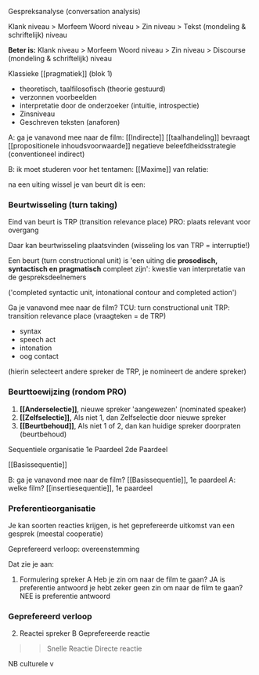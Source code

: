 Gespreksanalyse
(conversation analysis)

Klank niveau > Morfeem Woord niveau > Zin niveau > Tekst (mondeling & schriftelijk) niveau

**Beter is:**
Klank niveau > Morfeem Woord niveau > Zin niveau > Discourse (mondeling & schriftelijk) niveau


Klassieke [[pragmatiek]] (blok 1)
- theoretisch, taalfilosofisch (theorie gestuurd)
- verzonnen voorbeelden
- interpretatie door de onderzoeker (intuitie, introspectie)
- Zinsniveau
- Geschreven teksten (anaforen)


A: ga je vanavond mee naar de film:
[[Indirecte]] [[taalhandeling]]
bevraagt [[propositionele inhoudsvoorwaarde]]
negatieve beleefdheidsstrategie (conventioneel indirect)

B: ik moet studeren voor het tentamen:
[[Maxime]] van relatie:


na een uiting wissel je van beurt dit is een:
### Beurtwisseling (turn taking)
Eind van beurt is TRP (transition relevance place)
PRO: plaats relevant voor overgang

Daar kan beurtwisseling plaatsvinden (wisseling los van TRP = interruptie!)

Een beurt (turn constructional unit) is 'een uiting die **prosodisch, syntactisch en pragmatisch** compleet zijn': kwestie van interpretatie van de gespreksdeelnemers

('completed syntactic unit, intonational contour and completed action')



Ga je vanavond mee naar de film?
TCU: turn constructional unit
TRP: transition relevance place (vraagteken = de TRP)
- syntax
- speech act
- intonation
- oog contact

(hierin selecteert andere spreker de TRP, je nomineert de andere spreker)


### Beurttoewijzing (rondom PRO)
1. **[[Anderselectie]]**, nieuwe spreker 'aangewezen' (nominated speaker)
2. **[[Zelfselectie]],** Als niet 1, dan Zelfselectie door nieuwe spreker
3. **[[Beurtbehoud]]**, Als niet 1 of 2, dan kan huidige spreker doorpraten (beurtbehoud)

Sequentiele organisatie
1e Paardeel
2de Paardeel


[[Basissequentie]]

B: ga je vanavond mee naar de film?     [[Basissequentie]], 1e paardeel
A: welke film?    [[insertiesequentie]], 1e paardeel


### Preferentieorganisatie
Je kan soorten reacties krijgen, is het geprefereerde uitkomst van een gesprek (meestal cooperatie)

Geprefereerd verloop: overeenstemming

Dat zie je aan:
1. Formulering spreker A
Heb je zin om naar de film te gaan? JA is preferentie antwoord
je hebt zeker geen zin om naar de film te gaan? NEE is preferentie antwoord
### Geprefereerd verloop
2. Reactei spreker B
Geprefereerde reactie
>> Snelle Reactie
>> Directe reactie

NB culturele v